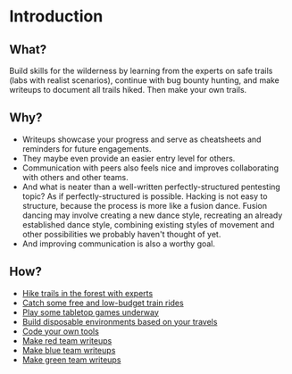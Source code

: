 # Introduction

## What?

Build skills for the wilderness by learning from the experts on safe trails (labs with realist scenarios), continue with bug bounty hunting, and make writeups to document all trails hiked. Then make your own trails.

## Why?

* Writeups showcase your progress and serve as cheatsheets and reminders for future engagements.
* They maybe even provide an easier entry level for others. 
* Communication with peers also feels nice and improves collaborating with others and other teams. 
* And what is neater than a well-written perfectly-structured pentesting topic? As if perfectly-structured is possible. Hacking is not easy to structure, because the process is more like a fusion dance. Fusion dancing may involve creating a new dance style, recreating an already established dance style, combining existing styles of movement and other possibilities we probably haven't thought of yet. 
* And improving communication is also a worthy goal.

## How?

* [Hike trails in the forest with experts](https://uu.tymyrddin.dev/labs/)
* [Catch some free and low-budget train rides](https://uu.tymyrddin.dev/courses/)
* [Play some tabletop games underway](https://uu.tymyrddin.dev/games/)
* [Build disposable environments based on your travels](https://testlab.tymyrddin.dev/)
* [Code your own tools](https://uu.tymyrddin.dev/scripts/)
* [Make red team writeups](https://red.tymyrddin.dev/)
* [Make blue team writeups](https://blue.tymyrddin.dev/)
* [Make green team writeups](https://green.tymyrddin.dev/)
